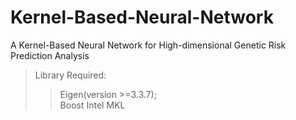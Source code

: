 # Kernel-Based-Neural-Network
A Kernel-Based Neural Network for High-dimensional Genetic Risk Prediction Analysis

>Library Required:
>>Eigen(version >=3.3.7);  
>>Boost
>>Intel MKL

